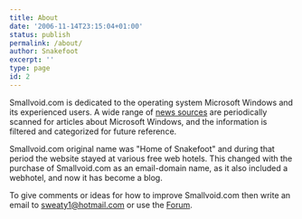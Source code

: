 ```yaml
---
title: About
date: '2006-11-14T23:15:04+01:00'
status: publish
permalink: /about/
author: Snakefoot
excerpt: ''
type: page
id: 2
---
```

Smallvoid.com is dedicated to the operating system Microsoft Windows and its experienced users. A wide range of [news sources](/about/rss-party/) are periodically scanned for articles about Microsoft Windows, and the information is filtered and categorized for future reference.  
  
 Smallvoid.com original name was "Home of Snakefoot" and during that period the website stayed at various free web hotels. This changed with the purchase of Smallvoid.com as an email-domain name, as it also included a webhotel, and now it has become a blog.  
  
 To give comments or ideas for how to improve Smallvoid.com then write an email to [sweaty1@hotmail.com](mailto:sweaty1@hotmail.com?subject=Comments%20for%20Smallvoid.com "Snakefoot") or use the [Forum](/forum/board/tweak-help).